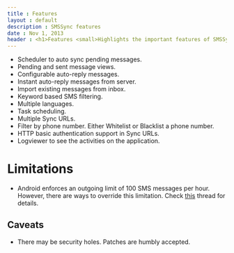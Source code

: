 ```yaml
---
title : Features
layout : default
description : SMSSync features
date : Nov 1, 2013
header : <h1>Features <small>Highlights the important features of SMSSync.</small></h1>
---
```


* Scheduler to auto sync pending messages.
* Pending and sent message views.
* Configurable auto-reply messages.
* Instant auto-reply messages from server.
* Import existing messages from inbox.
* Keyword based SMS filtering.
* Multiple languages.
* Task scheduling.
* Multiple Sync URLs.
* Filter by phone number. Either Whitelist or Blacklist a phone number.
* HTTP basic authentication support in Sync URLs.
* Logviewer to see the activities on the application.

# Limitations

* Android enforces an outgoing limit of 100 SMS messages per hour. However, there are ways to override this limitation. Check [this](http://www.xda-developers.com/android/increase-the-sms-limit-on-android) thread for details.

## Caveats
* There may be security holes. Patches are humbly accepted.